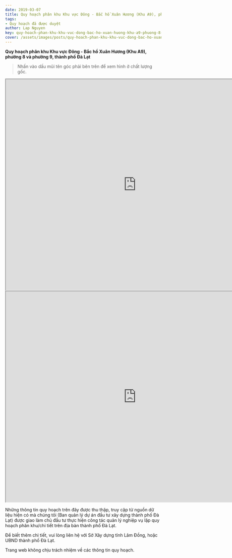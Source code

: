 ```yaml
---
date: 2019-03-07
title: Quy hoạch phân khu Khu vực Đông - Bắc hồ Xuân Hương (Khu A9), phường 8 và phường 9, thành phố Đà Lạt
tags:
- Quy hoạch đã được duyệt
author: Lap Nguyen
key: quy-hoach-phan-khu-khu-vuc-dong-bac-ho-xuan-huong-khu-a9-phuong-8-va-phuong-9-thanh-pho-da-lat
cover: /assets/images/posts/quy-hoach-phan-khu-khu-vuc-dong-bac-ho-xuan-huong-khu-a9-phuong-8-va-phuong-9-thanh-pho-da-lat.png
---
```


**Quy hoạch phân khu Khu vực Đông - Bắc hồ Xuân Hương (Khu A9), phường 8 và phường 9, thành phố Đà Lạt**

> Nhấn vào dấu mũi tên góc phải bên trên để xem hình ở chất lượng gốc.

<iframe src="https://drive.google.com/file/d/1GvSRck1yCnhnjJt2ovT8julm4z1fx73A/preview" width="840" height="680"></iframe>
<iframe src="https://drive.google.com/file/d/1T5pEkJViOI0Nx9WkBvpunF2SJ-B3xIWW/preview" width="840" height="680"></iframe>

Những thông tin quy hoạch trên đây được thu thập, truy cập từ nguồn dữ liệu hiện có mà chúng tôi 
(Ban quản lý dự án đầu tư xây dựng thành phố Đà Lạt) được giao làm chủ đầu tư thực hiện công tác quản lý nghiệp vụ 
lập quy hoạch phân khu/chi tiết trên địa bàn thành phố Đà Lạt.

Để biết thêm chi tiết, vui lòng liên hệ với Sở Xây dựng tỉnh Lâm Đồng, hoặc UBND thành phố Đà Lạt.

Trang web không chịu trách nhiệm về các thông tin quy hoạch.